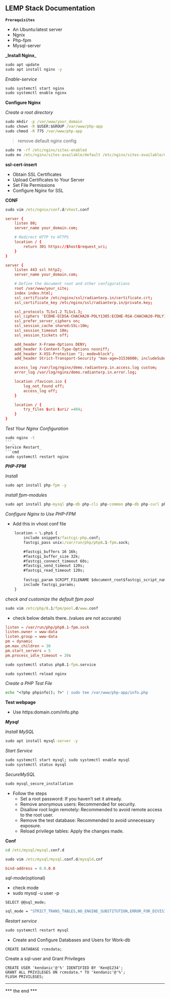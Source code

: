 ## LEMP Stack Documentation 

**`Prerequisites`**
- An Ubuntu:latest server
- Ngnix
- Php-fpm
- Mysql-server

**_Install Nginx**_

```cmd
sudo apt update
sudo apt install nginx -y
```
_Enable-service_

```cmd
sudo systemctl start nginx
sudo systemctl enable nginx
```

**Configure Nginx**

_Create a root directory_

```cmd
sudo mkdir -p /var/www/your_domain
sudo chown -R $USER:$GROUP /var/www/php-app
sudo chmod -R 775 /var/www/php-app
```

> remove default nginx config 
```cmd
sudo rm -rf /etc/nginx/sites-enabled
sudo mv /etc/nginx/sites-available/default /etc/nginx/sites-available/default.org
```
**ssl-cert-insert**

* Obtain SSL Certificates
* Upload Certificates to Your Server
* Set File Permissions
* Configure Nginx for SSL

**CONF**

```cmd
sudo vim /etc/ngnix/conf.d/vhost.conf
```
```conf
server {
    listen 80;
    server_name your_domain.com;

    # Redirect HTTP to HTTPS
    location / {
        return 301 https://$host$request_uri;
    }
}

server {
    listen 443 ssl http2;
    server_name your_domain.com;

    # Define the document root and other configurations
    root /var/www/your_site;
    index index.html;
    ssl_certificate /etc/nginx/ssl/radianterp.in/certificate.crt;
    ssl_certificate_key /etc/nginx/ssl/radianterp.in/private.key;

    ssl_protocols TLSv1.2 TLSv1.3;
    ssl_ciphers 'ECDHE-ECDSA-CHACHA20-POLY1305:ECDHE-RSA-CHACHA20-POLY1305:ECDHE-ECDSA-AES128-GCM-SHA256:ECDHE-RSA-AES128-GCM-SHA256:ECDHE-ECDSA-AES256-GCM-SHA384:ECDHE-RSA-AES256-GCM-SHA384:DHE-RSA-AES128-GCM-SHA256:DHE-RSA-AES256-GCM-SHA384';
    ssl_prefer_server_ciphers on;
    ssl_session_cache shared:SSL:10m;
    ssl_session_timeout 10m;
    ssl_session_tickets off;

    add_header X-Frame-Options DENY;
    add_header X-Content-Type-Options nosniff;
    add_header X-XSS-Protection "1; mode=block";
    add_header Strict-Transport-Security "max-age=31536000; includeSubdomains; preload" always;

    access_log /var/log/nginx/demo.radianterp.in.access.log custom;
    error_log /var/log/nginx/demo.radianterp.in.error.log;

    location /favicon.ico {
        log_not_found off;
        access_log off;
    }

    location / {
        try_files $uri $uri/ =404;
    }
}
```
_Test Your Nginx Configuration_
```cmd
sudo nginx -t
```_
Service Restart_
```cmd
sudo systemctl restart nginx
```

**_PHP-FPM_**

_Install_

```cmd
sudo apt install php-fpm -y
```
_install fpm-modules_

```cmd
sudo apt install php-mysql php-db php-cli php-common php-db php-curl php-zip php-xml -y
```
_Configure Nginx to Use PHP-FPM_

* Add this in vhost conf file 
```cmd
    location ~ \.php$ {
        include snippets/fastcgi-php.conf;
        fastcgi_pass unix:/var/run/php/php8.1-fpm.sock;

        #fastcgi_buffers 16 16k;
        #fastcgi_buffer_size 32k;
        #fastcgi_connect_timeout 60s;
        #fastcgi_send_timeout 120s;
        #fastcgi_read_timeout 120s;	
        
	    fastcgi_param SCRIPT_FILENAME $document_root$fastcgi_script_name;
        include fastcgi_params;
    }
```

_check and customize the default fpm pool_
```cmd
sudo vim /etc/php/8.1/fpm/pool.d/www.conf
```
* check below details there..(values are not accurate)

```conf
listen = /var/run/php/php8.1-fpm.sock
listen.owner = www-data
listen.group = www-data 
pm = dynamic 
pm.max_children = 30 
pm.start_servers = 5  
pm.process_idle_timeout = 20s
```
```cmd
sudo systemctl status php8.1-fpm.service
```
```cmd
sudo systemctl reload nginx
```

_Create a PHP Test File_
```cmd
echo "<?php phpinfo(); ?>" | sudo tee /var/www/php-app/info.php
```

**Test webpage**

* Use https:domain.com/info.php

**_Mysql_**

_Install MySQL_

```cmd
sudo apt install mysql-server -y
```
_Start Service_
```cmd
sudo systemctl start mysql; sudo systemctl enable mysql
sudo systemctl status mysql
```

_SecureMySQL_
```cmd
sudo mysql_secure_installation
```
* Follow the steps
  - Set a root password: If you haven’t set it already.
  - Remove anonymous users: Recommended for security.
  - Disallow root login remotely: Recommended to avoid remote access to the root user.
  - Remove the test database: Recommended to avoid unnecessary exposure.
  - Reload privilege tables: Apply the changes made.

**Conf**

```cmd
cd /etc/mysql/mysql.conf.d
```
```cmd
sudo vim /etc/mysql/mysql.conf.d/mysqld.cnf
```
```conf
bind-address = 0.0.0.0
```
_sql-mode_(optional)
* check mode
* sudo mysql -u user -p

```mysql
SELECT @@sql_mode;
```
```cmd
sql_mode = "STRICT_TRANS_TABLES,NO_ENGINE_SUBSTITUTION,ERROR_FOR_DIVISION_BY_ZERO,TRADITIONAL,NO_ZERO_DATE,NO_ZERO_IN_DATE"
```
_Restart service_
```cmd
sudo systemctl restart mysql
```
* Create and Configure Databases and Users for Work-db
```mysql
CREATE DATABASE rcmsdata;
```
Create a sql-user and Grant Privileges
```mysql
CREATE USER 'kendanic'@'%' IDENTIFIED BY 'Ken@1234';
GRANT ALL PRIVILEGES ON rcmsdata.* TO 'kendanic'@'%';
FLUSH PRIVILEGES;
```
--------------------------------
*** the end ***
